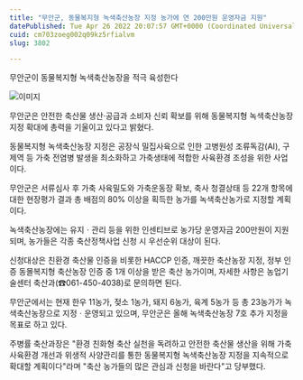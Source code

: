 ```yaml
---
title: "무안군, 동물복지형 녹색축산농장 지정 농가에 연 200만원 운영자금 지원"
datePublished: Tue Apr 26 2022 20:07:57 GMT+0000 (Coordinated Universal Time)
cuid: cm703zoeg002q09kz5rfialvm
slug: 3802

---
```



무안군이 동물복지형 녹색축산농장을 적극 육성한다

![이미지](https://cdn.hashnode.com/res/hashnode/image/upload/v1739255788148/37b06e56-46b0-448d-bdfc-2077a9477dec.jpeg)

무안군은 안전한 축산물 생산·공급과 소비자 신뢰 확보를 위해 동물복지형 녹색축산농장 지정 확대에 총력을 기울이고 있다고 밝혔다.

동물복지형 녹색축산농장 지정은 공장식 밀집사육으로 인한 고병원성 조류독감(AI), 구제역 등 가축 전염병 발생을 최소화하고 가축생태에 적합한 사육환경 조성을 위한 사업이다.

무안군은 서류심사 후 가축 사육밀도와 가축운동장 확보, 축사 청결상태 등 22개 항목에 대한 현장평가 결과 총 배점의 80% 이상을 획득한 농가를 녹색축산농가로 지정할 계획이다.

녹색축산농장에는 유지ㆍ관리 등을 위한 인센티브로 농가당 운영자금 200만원이 지원되며, 농가들은 각종 축산정책사업 신청 시 우선순위 대상이 된다.

신청대상은 친환경 축산물 인증을 비롯한 HACCP 인증, 깨끗한 축산농장 지정, 정부 인증 동몰복지형 축산농장 인증 중 1개 이상을 받은 축산 농가이며, 자세한 사항은 농업기술센터 축산과(☎061-450-4038)로 문의하면 된다.

무안군에서는 현재 한우 11농가, 젖소 1농가, 돼지 6농가, 육계 5농가 등 총 23농가가 녹색축산농장으로 지정ㆍ운영되고 있으며, 무안군은 올해 녹색축산농장 7호 추가 지정을 목표로 하고 있다.

주병률 축산과장은 "환경 친화형 축산 실천을 독려하고 안전한 축산물 생산을 위해 가축 사육환경 개선과 위생적 사양관리를 통한 동물복지형 녹색축산농장 지정을 지속적으로 확대할 계획이다"라며 "축산 농가들의 많은 관심과 신청을 바란다"고 당부했다.